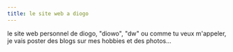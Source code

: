 ```yaml
---
title: le site web a diogo
---
```


le site web personnel de diogo, "diowo", "dw" ou comme tu veux m'appeler, je vais poster des blogs sur mes hobbies et des photos...
